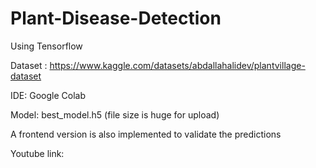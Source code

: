 # Plant-Disease-Detection
Using Tensorflow

Dataset : https://www.kaggle.com/datasets/abdallahalidev/plantvillage-dataset

IDE: Google Colab

Model: best_model.h5 (file size is huge for upload)

A frontend version is also implemented to validate the predictions

Youtube link: 
